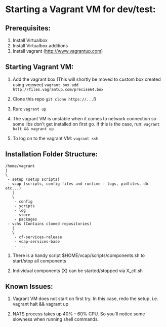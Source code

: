 Starting a Vagrant VM for dev/test:
==================================

Prerequisites:
-------------
1. Install Virtualbox
2. Install Virtualbox additions
3. Install vagrant (http://www.vagrantup.com)

Starting Vagrant VM:
-------------------

1. Add the vagrant box (This will shortly be moved to custom box created using veewee)
    ``vagrant box add http://files.vagrantup.com/precise64.box``

1. Clone this repo
    ``git clone https://...``ß

2. Run:
    ``vagrant up``

3. The vagrant VM is unstable when it comes to network connection so some libs don't get
    installed on first go. If this is the case, run:
    ``vagrant halt && vagrant up``

4. To log on to the vagrant VM:
    ``vagrant ssh``

Installation Folder Structure:
-----------------------------

    /home/vagrant
    |
    \
     - setup (setup scripts)
     - vcap (scripts, config files and runtime - logs, pidfiles, db etc...)
       |
       \
        - config
        - scripts
        - log
        - store
        - packages
     - vchs (Contains cloned repositories)
       |
       \
        - cf-services-release
        - vcap-services-base
        - ...


1. There is a handy script $HOME/vcap/scripts/components.sh to start/stop all components

2. Individual components (X) can be started/stopped via X_ctl.sh

Known Issues:
------------

1. Vagrant VM does not start on first try. In this case, redo the setup, i.e.
   vagrant halt && vagrant up

2. NATS process takes up 40% - 60% CPU. So you'll notice some slowness when running shell
   commands.
